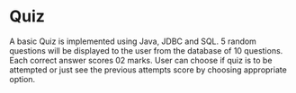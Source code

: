 # Quiz
  
A basic Quiz is implemented using Java, JDBC and SQL. 5 random questions will be displayed to the user from the database of 10 questions. Each correct answer scores 02 marks. User can choose if quiz is to be attempted or just see the previous attempts score by choosing appropriate option.

